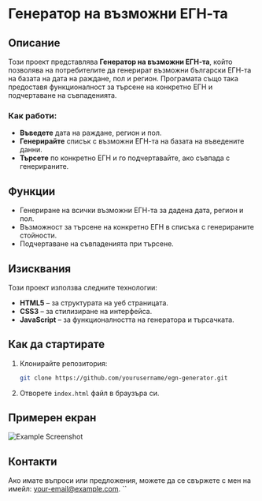 # Генератор на възможни ЕГН-та

## Описание
Този проект представлява **Генератор на възможни ЕГН-та**, който позволява на потребителите да генерират възможни български ЕГН-та на базата на дата на раждане, пол и регион. Програмата също така предоставя функционалност за търсене на конкретно ЕГН и подчертаване на съвпаденията.

### Как работи:
- **Въведете** дата на раждане, регион и пол.
- **Генерирайте** списък с възможни ЕГН-та на базата на въведените данни.
- **Търсете** по конкретно ЕГН и го подчертавайте, ако съвпада с генерираните.

## Функции
- Генериране на всички възможни ЕГН-та за дадена дата, регион и пол.
- Възможност за търсене на конкретно ЕГН в списъка с генерираните стойности.
- Подчертаване на съвпаденията при търсене.

## Изисквания
Този проект използва следните технологии:
- **HTML5** – за структурата на уеб страницата.
- **CSS3** – за стилизиране на интерфейса.
- **JavaScript** – за функционалността на генератора и търсачката.

## Как да стартирате
1. Клонирайте репозитория:
   ```bash
   git clone https://github.com/yourusername/egn-generator.git
   ```

2. Отворете `index.html` файл в браузъра си.

## Примерен екран
![Example Screenshot](https://link_to_screenshot.com)

## Контакти
Ако имате въпроси или предложения, можете да се свържете с мен на имейл: [your-email@example.com](mailto:your-email@example.com).
``
